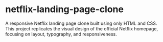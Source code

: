 # netflix-landing-page-clone
A responsive Netflix landing page clone built using only HTML and CSS. This project replicates the visual design of the official Netflix homepage, focusing on layout, typography, and responsiveness.

